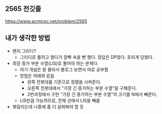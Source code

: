 ## 2565 전깃줄

<https://www.acmicpc.net/problem/2565>

## 내가 생각한 방법

<!-- ![이미지](./img.png) -->

- 왠지 그리디?
  - 그리디로 풀려고 했다가 깜빡 속을 뻔 했다. 정답은 DP였다. 호되게 당했다.
- 최장 증가 부분 수열(LIS)로 풀어야 하는 문제다.
  - 여기 개념은 잘 몰라서 블로그 보면서 따로 공부함
  - 방법은 아래와 같음
    - 왼쪽 전봇대를 기준으로 정렬을 시켜준다.
    - 오른쪽 전봇대에서 "가장 긴 증가하는 부분 수열"을 구해준다.
    - 2번과정에서 구한 "가장 긴 증가하는 부분 수열"의 크기를 N에서 빼준다.
  - LIS만큼 가능하므로, 전체 선에서 LIS을 빼줌
- 헷갈리는데 나중에 좀 더 살펴봐야 할 듯
